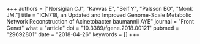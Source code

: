 +++
authors = ["Norsigian CJ", "Kavvas E", "Seif Y", "Palsson BO", "Monk JM."]
title = "iCN718, an Updated and Improved Genome-Scale Metabolic Network Reconstruction of Acinetobacter baumannii AYE"
journal = "Front Genet"
what = "article"
doi = "10.3389/fgene.2018.00121"
pubmed = "29692801"
date = "2018-04-26"
keywords = []
+++

